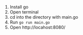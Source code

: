 1. Install go
2. Open terminal
3. cd into the directory with main.go
4. Run `go run main.go`
5. Open http://locahost:8080/